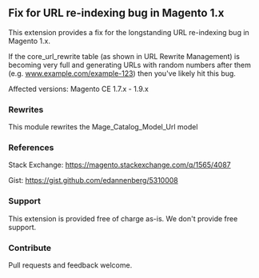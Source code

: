 ## Fix for URL re-indexing bug in Magento 1.x

This extension provides a fix for the longstanding URL re-indexing bug in Magento 1.x.

If the core_url_rewrite table (as shown in URL Rewrite Management) is becoming very full and generating URLs with random numbers after them (e.g. www.example.com/example-123) then you've likely hit this bug. 

Affected versions: Magento CE 1.7.x - 1.9.x

### Rewrites

This module rewrites the Mage_Catalog_Model_Url model

### References

Stack Exchange: https://magento.stackexchange.com/q/1565/4087

Gist: https://gist.github.com/edannenberg/5310008

### Support

This extension is provided free of charge as-is. We don't provide free support.

### Contribute

Pull requests and feedback welcome.
